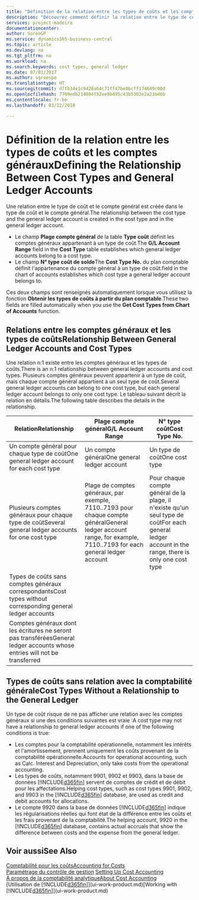 ```yaml
---
title: "Définition de la relation entre les types de coûts et les comptes généraux | Microsoft Docs"
description: "Découvrez comment définir la relation entre le type de coût et le compte général."
services: project-madeira
documentationcenter: 
author: SorenGP
ms.service: dynamics365-business-central
ms.topic: article
ms.devlang: na
ms.tgt_pltfrm: na
ms.workload: na
ms.search.keywords: cost types, general ledger
ms.date: 07/01/2017
ms.author: sgroespe
ms.translationtype: HT
ms.sourcegitcommit: d7fb34e1c9428a64c71ff47be8bcff174649c00d
ms.openlocfilehash: 7709edb214804f52ee9b495c43b5302e2a23bd6b
ms.contentlocale: fr-be
ms.lasthandoff: 03/22/2018

---
```

# <a name="defining-the-relationship-between-cost-types-and-general-ledger-accounts"></a><span data-ttu-id="7528a-103">Définition de la relation entre les types de coûts et les comptes généraux</span><span class="sxs-lookup"><span data-stu-id="7528a-103">Defining the Relationship Between Cost Types and General Ledger Accounts</span></span>
<span data-ttu-id="7528a-104">Une relation entre le type de coût et le compte général est créée dans le type de coût et le compte général.</span><span class="sxs-lookup"><span data-stu-id="7528a-104">The relationship between the cost type and the general ledger account is created in the cost type and in the general ledger account.</span></span>  

* <span data-ttu-id="7528a-105">Le champ **Plage compte général** de la table **Type coût** définit les comptes généraux appartenant à un type de coût.</span><span class="sxs-lookup"><span data-stu-id="7528a-105">The **G/L Account Range** field in the **Cost Type** table establishes which general ledger accounts belong to a cost type.</span></span>  
* <span data-ttu-id="7528a-106">Le champ **N° type coût de solde**</span><span class="sxs-lookup"><span data-stu-id="7528a-106">The **Cost Type No.**</span></span> <span data-ttu-id="7528a-107">du plan comptable définit l'appartenance du compte général à un type de coût.</span><span class="sxs-lookup"><span data-stu-id="7528a-107">field in the chart of accounts establishes which cost type a general ledger account belongs to.</span></span>  

<span data-ttu-id="7528a-108">Ces deux champs sont renseignés automatiquement lorsque vous utilisez la fonction **Obtenir les types de coûts à partir du plan comptable**.</span><span class="sxs-lookup"><span data-stu-id="7528a-108">These two fields are filled automatically when you use the **Get Cost Types from Chart of Accounts** function.</span></span>  

## <a name="relationship-between-general-ledger-accounts-and-cost-types"></a><span data-ttu-id="7528a-109">Relations entre les comptes généraux et les types de coûts</span><span class="sxs-lookup"><span data-stu-id="7528a-109">Relationship Between General Ledger Accounts and Cost Types</span></span>  
<span data-ttu-id="7528a-110">Une relation n:1 existe entre les comptes généraux et les types de coûts.</span><span class="sxs-lookup"><span data-stu-id="7528a-110">There is an n:1 relationship between general ledger accounts and cost types.</span></span> <span data-ttu-id="7528a-111">Plusieurs comptes généraux peuvent appartenir à un type de coût, mais chaque compte général appartient à un seul type de coût.</span><span class="sxs-lookup"><span data-stu-id="7528a-111">Several general ledger accounts can belong to one cost type, but each general ledger account belongs to only one cost type.</span></span> <span data-ttu-id="7528a-112">Le tableau suivant décrit la relation en détails.</span><span class="sxs-lookup"><span data-stu-id="7528a-112">The following table describes the details in the relationship.</span></span>  

|<span data-ttu-id="7528a-113">Relation</span><span class="sxs-lookup"><span data-stu-id="7528a-113">Relationship</span></span>|<span data-ttu-id="7528a-114">**Plage compte général**</span><span class="sxs-lookup"><span data-stu-id="7528a-114">**G/L Account Range**</span></span>|<span data-ttu-id="7528a-115">**N° type coût**</span><span class="sxs-lookup"><span data-stu-id="7528a-115">**Cost Type No.**</span></span>|  
|------------------|------------------------------------------------|-------------------------------------------|  
|<span data-ttu-id="7528a-116">Un compte général pour chaque type de coût</span><span class="sxs-lookup"><span data-stu-id="7528a-116">One general ledger account for each cost type</span></span>|<span data-ttu-id="7528a-117">Un compte général</span><span class="sxs-lookup"><span data-stu-id="7528a-117">One general ledger account</span></span>|<span data-ttu-id="7528a-118">Un type de coût</span><span class="sxs-lookup"><span data-stu-id="7528a-118">One cost type</span></span>|  
|<span data-ttu-id="7528a-119">Plusieurs comptes généraux pour chaque type de coût</span><span class="sxs-lookup"><span data-stu-id="7528a-119">Several general ledger accounts for one cost type</span></span>|<span data-ttu-id="7528a-120">Plage de comptes généraux, par exemple, 7110..7193 pour chaque compte général</span><span class="sxs-lookup"><span data-stu-id="7528a-120">General ledger account range, for example, 7110..7193 for each general ledger account</span></span>|<span data-ttu-id="7528a-121">Pour chaque compte général de la plage, il n'existe qu'un seul type de coût</span><span class="sxs-lookup"><span data-stu-id="7528a-121">For each general ledger account in the range, there is only one cost type</span></span>|  
|<span data-ttu-id="7528a-122">Types de coûts sans comptes généraux correspondants</span><span class="sxs-lookup"><span data-stu-id="7528a-122">Cost types without corresponding general ledger accounts</span></span>|<Empty>||  
|<span data-ttu-id="7528a-123">Comptes généraux dont les écritures ne seront pas transférées</span><span class="sxs-lookup"><span data-stu-id="7528a-123">General ledger accounts whose entries will not be transferred</span></span>||<Empty>|  

## <a name="cost-types-without-a-relationship-to-the-general-ledger"></a><span data-ttu-id="7528a-124">Types de coûts sans relation avec la comptabilité générale</span><span class="sxs-lookup"><span data-stu-id="7528a-124">Cost Types Without a Relationship to the General Ledger</span></span>  
<span data-ttu-id="7528a-125">Un type de coût risque de ne pas afficher une relation avec les comptes généraux si une des conditions suivantes est vraie :</span><span class="sxs-lookup"><span data-stu-id="7528a-125">A cost type may not have a relationship to general ledger accounts if one of the following conditions is true:</span></span>  

* <span data-ttu-id="7528a-126">Les comptes pour la comptabilité opérationnelle, notamment les intérêts et l'amortissement, prennent uniquement les coûts provenant de la comptabilité opérationnelle.</span><span class="sxs-lookup"><span data-stu-id="7528a-126">Accounts for operational accounting, such as Calc. Interest and Depreciation, only take costs from the operational accounting.</span></span>  
* <span data-ttu-id="7528a-127">Les types de coûts, notamment 9901, 9902 et 9903, dans la base de données [!INCLUDE[d365fin](includes/d365fin_md.md)] servent de comptes de crédit et de débit pour les affectations.</span><span class="sxs-lookup"><span data-stu-id="7528a-127">Helping cost types, such as cost types 9901, 9902, and 9903 in the [!INCLUDE[d365fin](includes/d365fin_md.md)] database, are used as credit and debit accounts for allocations.</span></span>  
* <span data-ttu-id="7528a-128">Le compte 9920 dans la base de données [!INCLUDE[d365fin](includes/d365fin_md.md)] indique les régularisations réelles qui font état de la différence entre les coûts et les frais provenant de la comptabilité.</span><span class="sxs-lookup"><span data-stu-id="7528a-128">The helping account, 9920 in the [!INCLUDE[d365fin](includes/d365fin_md.md)] database, contains actual accruals that show the difference between costs and the expense from the general ledger.</span></span>  

## <a name="see-also"></a><span data-ttu-id="7528a-129">Voir aussi</span><span class="sxs-lookup"><span data-stu-id="7528a-129">See Also</span></span>  
[<span data-ttu-id="7528a-130">Comptabilité pour les coûts</span><span class="sxs-lookup"><span data-stu-id="7528a-130">Accounting for Costs</span></span>](finance-manage-cost-accounting.md)  
<span data-ttu-id="7528a-131">[Paramétrage du contrôle de gestion](finance-set-up-cost-accounting.md) </span><span class="sxs-lookup"><span data-stu-id="7528a-131">[Setting Up Cost Accounting](finance-set-up-cost-accounting.md) </span></span>  
[<span data-ttu-id="7528a-132">À propos de la comptabilité analytique</span><span class="sxs-lookup"><span data-stu-id="7528a-132">About Cost Accounting</span></span>](finance-about-cost-accounting.md)  
<span data-ttu-id="7528a-133">[Utilisation de [!INCLUDE[d365fin](includes/d365fin_md.md)]](ui-work-product.md)</span><span class="sxs-lookup"><span data-stu-id="7528a-133">[Working with [!INCLUDE[d365fin](includes/d365fin_md.md)]](ui-work-product.md)</span></span>

